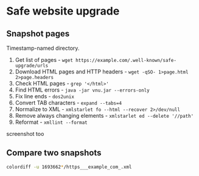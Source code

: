 # Safe website upgrade

## Snapshot pages

Timestamp-named directory.

1. Get list of pages - `wget https://example.com/.well-known/safe-upgrade/urls`
1. Download HTML pages and HTTP headers - `wget -qSO- 1>page.html 2>page.headers`
1. Check HTML pages - `grep '</html>'`
1. Find HTML errors - `java -jar vnu.jar --errors-only`
1. Fix line ends - `dos2unix`
1. Convert TAB characters - `expand --tabs=4`
1. Normalize to XML - `xmlstarlet fo --html --recover 2>/dev/null`
1. Remove always changing elements - `xmlstarlet ed --delete '//path'`
1. Reformat - `xmllint --format`

screenshot too

## Compare two snapshots

```bash
colordiff -u 1693662*/https___example_com_.xml
```
